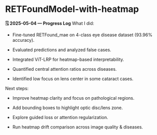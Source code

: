 # RETFoundModel-with-heatmap
**🗓️ 2025-05-04 — Progress Log**
What I did:

- Fine-tuned RETFound_mae on 4-class eye disease dataset (93.96% accuracy).

- Evaluated predictions and analyzed false cases.

- Integrated ViT-LRP for heatmap-based interpretability.

- Quantified central attention ratios across diseases.

- Identified low focus on lens center in some cataract cases.

Next steps:

- Improve heatmap clarity and focus on pathological regions.

- Add bounding boxes to highlight optic disc/lens zone.

- Explore guided loss or attention regularization.

- Run heatmap drift comparison across image quality & diseases.

